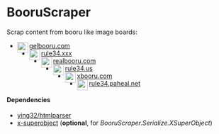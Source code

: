 # BooruScraper
Scrap content from booru like image boards:
* <img src="https://gelbooru.com/layout/gelbooru-logo.svg" width="24" align="left">[gelbooru.com](https://gelbooru.com)
* <img src="http://rule34.xxx/favicon.ico" width="24" align="left">[rule34.xxx](https://rule34.xxx)
* <img src="https://realbooru.com/favicon.ico" width="24" align="left">[realbooru.com](https://realbooru.com)
* <img src="https://rule34.us/favicon.png" width="24" align="left">[rule34.us](https://rule34.us)
* <img src="https://xbooru.com/favicon.ico" width="24" align="left">[xbooru.com](https://xbooru.com)
* <img src="https://rule34.paheal.net/favicon.ico" width="24" align="left">[rule34.paheal.net](https://rule34.paheal.net)
<!-- * <img src="https://NAME/favicon.ico" width="24" align="left">[NAME](https://NAME) -->
#### Dependencies
* [ying32/htmlparser](https://github.com/ying32/htmlparser)
* [x-superobject](https://github.com/onryldz/x-superobject) (**optional**, for *BooruScraper.Serialize.XSuperObject*)